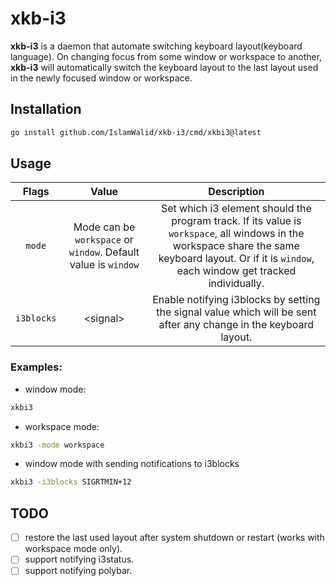 # xkb-i3

**xkb-i3** is a daemon that automate switching keyboard layout(keyboard language).
On changing focus from some window or workspace to another, **xkb-i3** will automatically switch the keyboard layout to the last layout used in the newly focused window or workspace.

## Installation

```sh
go install github.com/IslamWalid/xkb-i3/cmd/xkbi3@latest
```

## Usage

|   Flags    |                             Value                              |                                                                                             Description                                                                                              |
| :--------: | :------------------------------------------------------------: | :--------------------------------------------------------------------------------------------------------------------------------------------------------------------------------------------------: |
|   `mode`   | Mode can be `workspace` or `window`. Default value is `window` | Set which i3 element should the program track. If its value is `workspace`, all windows in the workspace share the same keyboard layout. Or if it is `window`, each window get tracked individually. |
| `i3blocks` |                           <signal\>                            |                                          Enable notifying i3blocks by setting the signal value which will be sent after any change in the keyboard layout.                                           |

### Examples:

- window mode:

```sh
xkbi3
```

- workspace mode:

```sh
xkbi3 -mode workspace
```

- window mode with sending notifications to i3blocks

```sh
xkbi3 -i3blocks SIGRTMIN+12
```

## TODO

- [ ] restore the last used layout after system shutdown or restart (works with workspace mode only).
- [ ] support notifying i3status.
- [ ] support notifying polybar.
